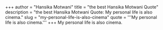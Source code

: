 +++
author = "Hansika Motwani"
title = "the best Hansika Motwani Quote"
description = "the best Hansika Motwani Quote: My personal life is also cinema."
slug = "my-personal-life-is-also-cinema"
quote = '''My personal life is also cinema.'''
+++
My personal life is also cinema.
